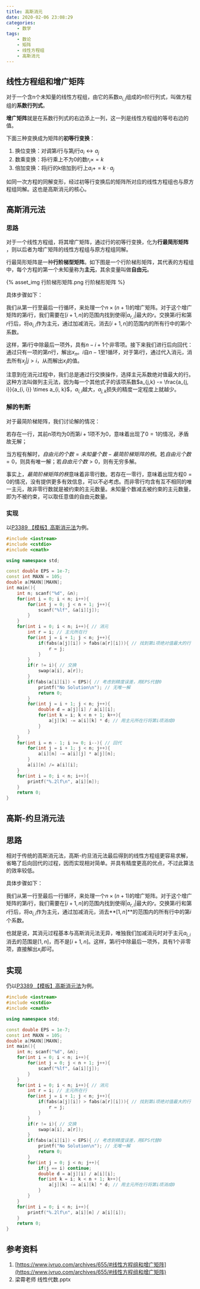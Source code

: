 ```yaml
---
title: 高斯消元
date: 2020-02-06 23:08:29
categories: 
	- 数学
tags: 
	- 数论
	- 矩阵
	- 线性方程组
	- 高斯消元
---
```


## 线性方程组和增广矩阵

对于一个含n个未知量的线性方程组，由它的系数$a_{i,j}$组成的$n$阶行列式，叫做方程组的**系数行列式**。

**增广矩阵**就是在系数行列式的右边添上一列，这一列是线性方程组的等号右边的值。

下面三种变换成为矩阵的**初等行变换**：

1. 换位变换：对调第$i$行与第$j$行$a_i↔a_j$
2. 数乘变换：将$i$行乘上不为0的数$r_i×=k$
3. 倍加变换：将j行的k倍加到$i$行上$a_i+=k⋅a_j$

如同一次方程的同解变形，经过初等行变换后的矩阵所对应的线性方程组也与原方程组同解。这也是高斯消元的核心。

## 高斯消元法

### 思路

对于一个线性方程组，将其增广矩阵，通过行的初等行变换，化为**行最简形矩阵** ，则以后者为增广矩阵的线性方程组与原方程组同解。

行最简形矩阵是一种**行阶梯型矩阵**。如下图是一个行阶梯形矩阵，其代表的方程组中，每个方程的第一个未知量称为**主元**，其余变量叫做**自由元**。

{% asset_img 行阶梯形矩阵.png 行阶梯形矩阵 %}

具体步骤如下：

我们从第一行至最后一行循环，来处理一个$n \times (n+1)$的增广矩阵。对于这个增广矩阵的第$i$行，我们需要在$[i+1,n]$的范围内找到使得$|a_{r,i} |$最大的$r$。交换第$i$行和第$r$行后，将$a_{i,i}$作为主元，通过加减消元，消去$[i+1,n]$的范围内的所有行中的第$i$个系数。

这样，第$i$行中除最后一项外，具有$n - i + 1$个非零项。接下来我们进行后向回代：通过只有一项的第$n$行，解出$x_{n}$。$i$自$n - 1$至$1$循环，对于第$i$行，通过代入消元，消去所有$x_{j}|j > i$，从而解出$x_i$的值。

注意到在消元过程中，我们总是通过行交换操作，选择主元系数绝对值最大的行。这种方法叫做列主元法，因为每一个其他式子的该项系数$a_{j,k} -= \frac{a_{j, i}}{a_{i, i}} \times a_{i, k}$，$a_{i, i}$越大，$a_{j, k}$损失的精度一定程度上就越少。

### 解的判断

对于最简阶梯矩阵，我们讨论解的情况：

若存在一行，其前$n$项均为0而第$i+1$项不为0，意味着出现了$0=1$的情况，矛盾故无解；

当方程有解时，$自由元的个数=未知量个数-最简阶梯矩阵的秩$。若$自由元个数=0$，则具有唯一解；若$自由元个数>0$，则有无穷多解。

事实上，$最简阶梯矩阵的秩$意味着非零行数。若存在一零行，意味着出现方程$0=0$的情况，没有提供更多有效信息，可以不必考虑。而非零行均含有互不相同的唯一主元，故非零行数就是被约束的主元数量。未知量个数减去被约束的主元数量，即为不被约束，可以取任意值的自由元数量。

### 实现

以[P3389 【模板】高斯消元法](https://www.luogu.com.cn/problem/P3389)为例。

```c++
#include <iostream>
#include <cstdio>
#include <cmath>

using namespace std;

const double EPS = 1e-7;
const int MAXN = 105;
double a[MAXN][MAXN];
int main(){
	int n; scanf("%d", &n);
	for(int i = 0; i < n; i++){
		for(int j = 0; j < n + 1; j++){
			scanf("%lf", &a[i][j]);
		}
	}
	for(int i = 0; i < n; i++){ // 消元
		int r = i; // 主元所在行
		for(int j = i + 1; j < n; j++){
			if(fabs(a[j][i]) > fabs(a[r][i])){ // 找到第i项绝对值最大的行
				r = j;
			} 
		}
		if(r != i){ // 交换
			swap(a[i], a[r]);
		}
		if(fabs(a[i][i]) < EPS){ // 考虑到精度误差，用EPS代替0
			printf("No Solution\n"); // 无唯一解
			return 0;
		}
		for(int j = i + 1; j < n; j++){
			double d = a[j][i] / a[i][i];
			for(int k = i; k < n + 1; k++){
				a[j][k] -= a[i][k] * d; // 用主元所在行将第i项消成0
			}
		}
	}
	for(int i = n - 1; i >= 0; i--){ // 回代
		for(int j = i + 1; j < n; j++){
			a[i][n] -= a[i][j] * a[j][n];
		}
		a[i][n] /= a[i][i];
	}
	for(int i = 0; i < n; i++){
		printf("%.2lf\n", a[i][n]);
	}
	return 0;
}
```

## 高斯-约旦消元法

## 思路

相对于传统的高斯消元法，高斯-约旦消元法最后得到的线性方程组更容易求解，省略了后向回代的过程，因而实现相对简单。并具有精度更高的优点，不过此算法的效率较低。

具体步骤如下：

我们从第一行至最后一行循环，来处理一个$n \times (n+1)$的增广矩阵。对于这个增广矩阵的第$i$行，我们需要在$[i+1,n]$的范围内找到使得$|a_{r,i} |$最大的$r$。交换第$i$行和第$r$行后，将$a_{i,i}$作为主元，通过加减消元，消去**$[1,n]$**的范围内的所有行中的第$i$个系数。

也就是说，其消元过程基本与高斯消元法无异，唯独我们加减消元时对于主元$a_{i,i}$消去的范围是$[1,n]$，而不是$[i+1,n]$。这样，第$i$行中除最后一项外，具有$1$个非零项，直接解出$x_i$即可。

## 实现

仍以[P3389 【模板】高斯消元法](https://www.luogu.com.cn/problem/P3389)为例。

```c++
#include <iostream>
#include <cstdio>
#include <cmath>

using namespace std;

const double EPS = 1e-7;
const int MAXN = 105;
double a[MAXN][MAXN];
int main(){
	int n; scanf("%d", &n);
	for(int i = 0; i < n; i++){
		for(int j = 0; j < n + 1; j++){
			scanf("%lf", &a[i][j]);
		}
	}
	for(int i = 0; i < n; i++){ // 消元
		int r = i; // 主元所在行
		for(int j = i + 1; j < n; j++){
			if(fabs(a[j][i]) > fabs(a[r][i])){ // 找到第i项绝对值最大的行
				r = j;
			} 
		}
		if(r != i){ // 交换
			swap(a[i], a[r]);
		}
		if(fabs(a[i][i]) < EPS){ // 考虑到精度误差，用EPS代替0
			printf("No Solution\n"); // 无唯一解
			return 0;
		}
		for(int j = 0; j < n; j++){
			if(j == i) continue;
			double d = a[j][i] / a[i][i];
			for(int k = i; k < n + 1; k++){
				a[j][k] -= a[i][k] * d; // 用主元所在行将第i项消成0
			}
		}
	}
	for(int i = 0; i < n; i++){
		printf("%.2lf\n", a[i][n] / a[i][i]);
	}
	return 0;
}
```



## 参考资料

1. [https://www.jvruo.com/archives/655/#线性方程组和增广矩阵](https://www.jvruo.com/archives/655/#线性方程组和增广矩阵)
2. 梁霄老师 线性代数.pptx

